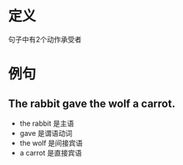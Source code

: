 # 定义

句子中有2个动作承受者

# 例句

## The rabbit gave the wolf a carrot.

- the rabbit 是主语
- gave 是谓语动词
- the wolf 是间接宾语
- a carrot 是直接宾语
